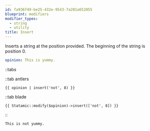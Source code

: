 ```yaml
---
id: fa936f49-be25-432e-9543-7a201a652055
blueprint: modifiers
modifier_types:
  - string
  - utility
title: Insert
---
```

Inserts a string at the position provided. The beginning of the string is position 0.

```yaml
opinion: This is yummy.
```

::tabs

::tab antlers
```antlers
{{ opinion | insert('not', 8) }}
```
::tab blade
```blade
{{ Statamic::modify($opinion)->insert(['not', 8]) }}
```
::

```html
This is not yummy.
```
